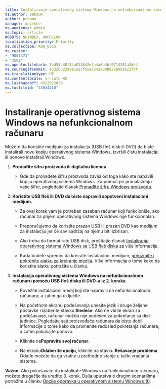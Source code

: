 ```yaml
---
title: Instaliranje operativnog sistema Windows na nefunkcionalnom računaru
ms.author: pebaum
author: pebaum
manager: mnirkhe
ms.audience: Admin
ms.topic: article
ROBOTS: NOINDEX, NOFOLLOW
localization_priority: Priority
ms.collection: Adm_O365
ms.custom:
- "9001473"
- "3501"
ms.openlocfilehash: 5bd53d40f14a8116d2efa4a6a4bf0714381a2de4
ms.sourcegitcommit: e332b3229881a1cf65ac84250d88256081b237bf
ms.translationtype: HT
ms.contentlocale: sr-Latn-RS
ms.lasthandoff: 03/28/2020
ms.locfileid: "43034410"
---
```

# <a name="install-windows-on-a-nonfunctional-pc"></a>Instaliranje operativnog sistema Windows na nefunkcionalnom računaru

Možete da koristite medijum za instalaciju (USB fleš disk ili DVD) da biste instalirali novu kopiju operativnog sistema Windows, izvršili čistu instalaciju ili ponovo instalirali Windows.

1. **Pronađite šifru proizvoda ili digitalnu licencu**.

    - Gde da pronađete šifru proizvoda zavisi od toga kako ste nabavili kopiju operativnog sistema Windows. Za pomoć pri pronalaženju vaše šifre, pogledajte članak [Pronađite šifru Windows proizvoda](https://support.microsoft.com/help/10749/windows-10-find-product-key). 

2. **Koristite USB fleš ili DVD da biste napravili sopstveni instalacioni medijum**.

    - Za ovaj korak vam je potreban zaseban računar koji funkcioniše, ako računar za prijem operativnog sistema Windows nije funkcionalan.

    - Preporučujemo da koristite prazan USB ili prazan DVD kao medijum za instalaciju jer će sav sadržaj na njemu biti izbrisan.

    - Ako treba da formatirate USB disk, pročitajte članak [Instaliranje operativnog sistema Windows sa USB fleš diska](https://docs.microsoft.com/windows-hardware/manufacture/desktop/install-windows-from-a-usb-flash-drive) za više informacija.

    - Kada budete spremni da kreirate instalacioni medijum, [preuzmite i pokrenite alatku za kreiranje medija](https://www.microsoft.com/software-download/windows10). Više informacija o tome kako da koristite alatku potražite u članku.

3. **Instalacija operativnog sistema Windows na nefunkcionalnom računaru pomoću USB fleš diska ili DVD-a iz 2. koraka**.

    - Povežite instalacioni medij koji ste napravili na nefunkcionalnom računaru; a zatim ga uključite.

    - Na početnom ekranu podešavanja unesite jezik i druge željene postavke i izaberite stavku **Sledeće**. Ako ne vidite ekran za podešavanje, računar možda nije podešen za pokretanje sa disk jedinice. Pogledajte sajt proizvođača računara da biste dobili informacije o tome kako da promenite redosled pokretanja računara, a zatim pokušajte ponovo.

    - Kliknite na**Popravite svoj računar**.

    - Na ekranu**Odaberite opciju**, kliknite na stavku **Rešavanje problema**. Odatle možete da ga vratite u prethodno stanje u tački vraćanja sistema.

**Važno**: Ako pokušavate da instalirate Windows na funkcionalnom računaru, možete drugačije da uradite 3. korak. Dalja uputstva o drugim scenarijima potražite u članku [Opcije oporavka u operativnom sistemu Windows 10](https://support.microsoft.com/help/12415/windows-10-recovery-options).
